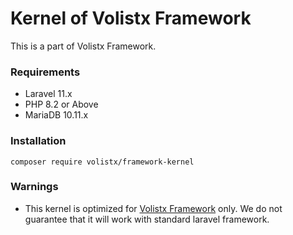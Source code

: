# Kernel of Volistx Framework

This is a part of Volistx Framework.

### Requirements
- Laravel 11.x
- PHP 8.2 or Above
- MariaDB 10.11.x

### Installation
```shell
composer require volistx/framework-kernel
```

### Warnings
- This kernel is optimized for [Volistx Framework](https://github.com/VolistxTeam/Framework) only. We do not guarantee that it will work with standard laravel framework.
